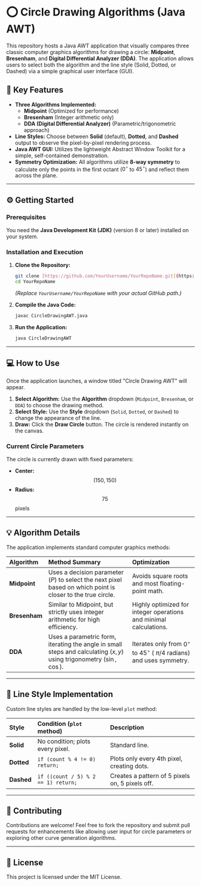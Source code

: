 # ⭕ Circle Drawing Algorithms (Java AWT)

This repository hosts a Java AWT application that visually compares three classic computer graphics algorithms for drawing a circle: **Midpoint**, **Bresenham**, and **Digital Differential Analyzer (DDA)**. The application allows users to select both the algorithm and the line style (Solid, Dotted, or Dashed) via a simple graphical user interface (GUI).

## 🚀 Key Features

* **Three Algorithms Implemented:**
    * **Midpoint** (Optimized for performance)
    * **Bresenham** (Integer arithmetic only)
    * **DDA (Digital Differential Analyzer)** (Parametric/trigonometric approach)
* **Line Styles:** Choose between **Solid** (default), **Dotted**, and **Dashed** output to observe the pixel-by-pixel rendering process.
* **Java AWT GUI:** Utilizes the lightweight Abstract Window Toolkit for a simple, self-contained demonstration.
* **Symmetry Optimization:** All algorithms utilize **8-way symmetry** to calculate only the points in the first octant ($0^\circ$ to $45^\circ$) and reflect them across the plane.

***

## ⚙️ Getting Started

### Prerequisites

You need the **Java Development Kit (JDK)** (version 8 or later) installed on your system.

### Installation and Execution

1.  **Clone the Repository:**
    ```bash
    git clone [https://github.com/YourUsername/YourRepoName.git](https://github.com/YourUsername/YourRepoName.git)
    cd YourRepoName
    ```
    *(Replace `YourUsername/YourRepoName` with your actual GitHub path.)*

2.  **Compile the Java Code:**
    ```bash
    javac CircleDrawingAWT.java
    ```

3.  **Run the Application:**
    ```bash
    java CircleDrawingAWT
    ```

***

## 💻 How to Use

Once the application launches, a window titled "Circle Drawing AWT" will appear.

1.  **Select Algorithm:** Use the **Algorithm** dropdown (`Midpoint`, `Bresenham`, or `DDA`) to choose the drawing method.
2.  **Select Style:** Use the **Style** dropdown (`Solid`, `Dotted`, or `Dashed`) to change the appearance of the line.
3.  **Draw:** Click the **Draw Circle** button. The circle is rendered instantly on the canvas.

### Current Circle Parameters

The circle is currently drawn with fixed parameters:
* **Center:** $$(150, 150)$$
* **Radius:** $$75$$ pixels

***

## 💡 Algorithm Details

The application implements standard computer graphics methods:

| Algorithm | Method Summary | Optimization |
| :--- | :--- | :--- |
| **Midpoint** | Uses a decision parameter ($P$) to select the next pixel based on which point is closer to the true circle. | Avoids square roots and most floating-point math. |
| **Bresenham** | Similar to Midpoint, but strictly uses integer arithmetic for high efficiency. | Highly optimized for integer operations and minimal calculations. |
| **DDA** | Uses a parametric form, iterating the angle in small steps and calculating $(x, y)$ using trigonometry ($\sin$, $\cos$). | Iterates only from $0^\circ$ to $45^\circ$ ( $\pi/4$ radians) and uses symmetry. |

***

## 🎨 Line Style Implementation

Custom line styles are handled by the low-level `plot` method:

| Style | Condition (`plot` method) | Description |
| :--- | :--- | :--- |
| **Solid** | No condition; plots every pixel. | Standard line. |
| **Dotted** | `if (count % 4 != 0) return;` | Plots only every 4th pixel, creating dots. |
| **Dashed** | `if ((count / 5) % 2 == 1) return;` | Creates a pattern of 5 pixels on, 5 pixels off. |

***

## 👋 Contributing

Contributions are welcome! Feel free to fork the repository and submit pull requests for enhancements like allowing user input for circle parameters or exploring other curve generation algorithms.

***

## 📄 License

This project is licensed under the MIT License.
